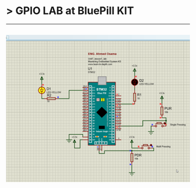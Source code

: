 # > GPIO LAB at BluePill KIT
---
![image](https://github.com/AhmedOSAA/Embedded_System_Diploma/blob/main/Unit_7_Essential%20Peripherals/Lesson1_GPIO_p1/Lab_GPIO_BluePill/GPIO_PROJ1_GIF.gif)
---
